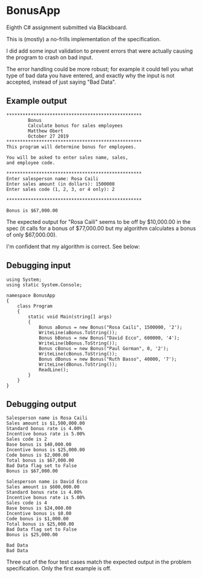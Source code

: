 # BonusApp
Eighth C# assignment submitted via Blackboard.

This is (mostly) a no-frills implementation of the specification.

I did add some input validation to prevent errors that were actually
causing the program to crash on bad input.

The error handling could be more robust; for example it could
tell you what type of bad data you have entered, and exactly why
the input is not accepted, instead of just saying "Bad Data".

## Example output
```
**************************************************
        Bonus
        Calculate bonus for sales employees
        Matthew Obert
        October 27 2019
**************************************************
This program will determine bonus for employees.

You will be asked to enter sales name, sales,
and employee code.

**************************************************
Enter salesperson name: Rosa Caili
Enter sales amount (in dollars): 1500000
Enter sales code (1, 2, 3, or 4 only): 2

**************************************************

Bonus is $67,000.00
```
The expected output for "Rosa Caili" seems to be off by $10,000.00 
in the spec (it calls for a bonus of $77,000.00 but my algorithm
calculates a bonus of only $67,000.00).

I'm confident that my algorithm is correct. See below:

## Debugging input
```
using System;
using static System.Console;

namespace BonusApp
{
    class Program
    {
        static void Main(string[] args)
        {
            Bonus aBonus = new Bonus("Rosa Caili", 1500000, '2');
            WriteLine(aBonus.ToString());
            Bonus bBonus = new Bonus("David Ecco", 600000, '4');
            WriteLine(bBonus.ToString());
            Bonus cBonus = new Bonus("Paul Gorman", 0, '2');
            WriteLine(cBonus.ToString());
            Bonus dBonus = new Bonus("Ruth Basso", 40000, '7');
            WriteLine(dBonus.ToString());
            ReadLine();
        }
    }
}

```
## Debugging output
```
Salesperson name is Rosa Caili
Sales amount is $1,500,000.00
Standard bonus rate is 4.00%
Incentive bonus rate is 5.00%
Sales code is 2
Base bonus is $40,000.00
Incentive bonus is $25,000.00
Code bonus is $2,000.00
Total bonus is $67,000.00
Bad Data flag set to False
Bonus is $67,000.00

Salesperson name is David Ecco
Sales amount is $600,000.00
Standard bonus rate is 4.00%
Incentive bonus rate is 5.00%
Sales code is 4
Base bonus is $24,000.00
Incentive bonus is $0.00
Code bonus is $1,000.00
Total bonus is $25,000.00
Bad Data flag set to False
Bonus is $25,000.00

Bad Data
Bad Data
```

Three out of the four test cases match the expected output
in the problem specification. Only the first example is off.